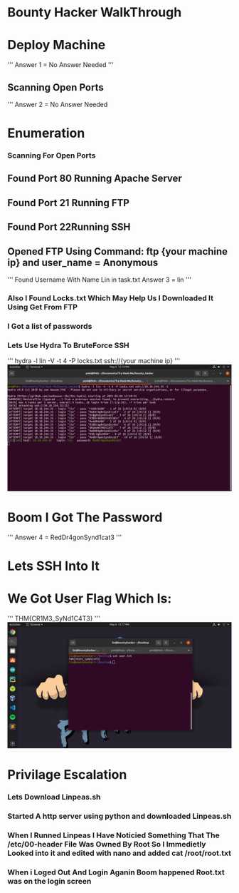 
# Bounty Hacker WalkThrough
# Deploy Machine
'''
Answer 1 = No Answer Needed
'''
## Scanning Open Ports
'''
Answer 2 = No Answer Needed
# Enumeration
### Scanning For Open Ports

## Found Port 80  Running Apache Server
## Found Port 21 Running FTP
## Found Port 22Running SSH

## Opened FTP Using Command: ftp {your machine ip} and user_name = Anonymous
'''
Found Username With Name Lin in task.txt
Answer 3 = lin
'''
### Also I Found Locks.txt Which May Help Us I Downloaded It Using Get From FTP
### I Got a list of passwords

### Lets Use Hydra To BruteForce SSH
'''
hydra -l lin -V -t 4 -P locks.txt ssh://{your machine ip}
'''
![alt text](https://raw.githubusercontent.com/pmk456/Bounty-Hacker/main/hydra_bf.png)
# Boom I Got The Password
'''
Answer 4 = RedDr4gonSynd1cat3
'''
# Lets SSH Into It
# We Got User Flag Which Is:
'''
THM{CR1M3_SyNd1C4T3}
'''
![alt text](https://raw.githubusercontent.com/pmk456/Bounty-Hacker/main/cat%20user.png)
# Privilage Escalation
### Lets Download Linpeas.sh 
### Started A http server using python and downloaded Linpeas.sh
### When I Runned Linpeas I Have Noticied Something That The /etc/00-header File Was Owned By Root So I Immedietly Looked into it and edited with nano and added cat /root/root.txt 
### When i Loged Out And Login Aganin Boom happened Root.txt was on the login screen
